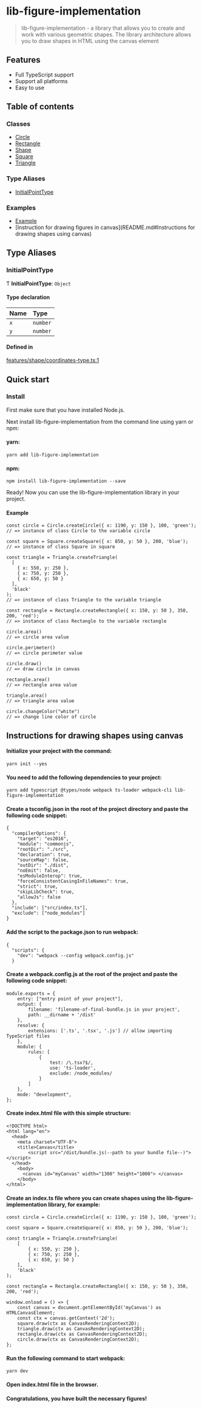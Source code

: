 # lib-figure-implementation

> lib-figure-implementation - a library that allows you to create and work with various geometric shapes.
> The library architecture allows you to draw shapes in HTML using the canvas element
>
## Features

- Full TypeScript support
- Support all platforms
- Easy to use

## Table of contents

### Classes

- [Circle](docs/classes/Circle.md)
- [Rectangle](docs/classes/Rectangle.md)
- [Shape](docs/classes/Shape.md)
- [Square](docs/classes/Square.md)
- [Triangle](docs/classes/Triangle.md)

### Type Aliases

- [InitialPointType](docs/modules.md#initialpointtype)

### Examples

- [Example](README.md#example)
- [Instruction for drawing figures in canvas](README.md#Instructions for drawing shapes using canvas)

## Type Aliases

### InitialPointType

Ƭ **InitialPointType**: `Object`

#### Type declaration

| Name | Type |
| :------ | :------ |
| `x` | `number` |
| `y` | `number` |

#### Defined in

[features/shape/coordinates-type.ts:1](https://github.com/antonnik15/figures-library/blob/6be00a5/src/features/shape/coordinates-type.ts#L1)

## Quick start

### Install

First make sure that you have installed Node.js.

Next install lib-figure-implementation from the command line using yarn or npm:

#### yarn:

```shell
yarn add lib-figure-implementation
```

#### npm:

```shell
npm install lib-figure-implementation --save
```

Ready! Now you can use the lib-figure-implementation library in your project.


#### Example
```TS
const circle = Circle.createCircle({ x: 1190, y: 150 }, 100, 'green');
// => instance of class Circle to the variable circle

const square = Square.createSquare({ x: 850, y: 50 }, 200, 'blue');
// => instance of class Square in square
 
const triangle = Triangle.createTriangle(
  [
    { x: 550, y: 250 },
    { x: 750, y: 250 },
    { x: 650, y: 50 }
  ],
  'black'
);
// => instance of class Triangle to the variable triangle

const rectangle = Rectangle.createRectangle({ x: 150, y: 50 }, 350, 200, 'red');
// => instance of class Rectangle to the variable rectangle

circle.area()
// => circle area value

circle.perimeter()
// => circle perimeter value

circle.draw()
// => draw circle in canvas

rectangle.area()
// => rectangle area value

triangle.area()
// => triangle area value

circle.changeColor("white")
// => change line color of circle
```

## Instructions for drawing shapes using canvas

#### Initialize your project with the command:

```shell
yarn init --yes
```

#### You need to add the following dependencies to your project:

```shell
yarn add typescript @types/node webpack ts-loader webpack-cli lib-figure-implementation 
```

#### Create a tsconfig.json in the root of the project directory and paste the following code snippet:

```
{
  "compilerOptions": {
    "target": "es2016",
    "module": "commonjs",
    "rootDir": "./src",
    "declaration": true,
    "sourceMap": false,
    "outDir": "./dist",
    "noEmit": false,
    "esModuleInterop": true,
    "forceConsistentCasingInFileNames": true,
    "strict": true, 
    "skipLibCheck": true,
    "allowJs": false
  },
  "include": ["src/index.ts"],
  "exclude": ["node_modules"]
}
```

#### Add the script to the package.json to run webpack:

```shell
{
  "scripts": {
    "dev": "webpack --config webpack.config.js"
  }
```

#### Create a webpack.config.js at the root of the project and paste the following code snippet:

```shell
module.exports = {
    entry: ["entry point of your project"],
    output: {
        filename: 'filename-of-final-bundle.js in your project',
        path: __dirname + '/dist'
    },
    resolve: {
        extensions: ['.ts', '.tsx', '.js'] // allow importing TypeScript files
    },
    module: {
        rules: [
            {
                test: /\.tsx?$/,
                use: 'ts-loader',
                exclude: /node_modules/
            }
        ]
    },
    mode: "development",
};
```

#### Create index.html file with this simple structure:

```shell
<!DOCTYPE html>
<html lang="en">
  <head>
    <meta charset="UTF-8">
    <title>Canvas</title>
        <script src="/dist/bundle.js(--path to your bundle file--)"></script>
  </head>
    <body>
      <canvas id="myCanvas" width="1300" height="1000"> </canvas>
    </body>
</html>
```

#### Create an index.ts file where you can create shapes using the lib-figure-implementation library, for example:

```shell
const circle = Circle.createCircle({ x: 1190, y: 150 }, 100, 'green');

const square = Square.createSquare({ x: 850, y: 50 }, 200, 'blue');

const triangle = Triangle.createTriangle(
    [
        { x: 550, y: 250 },
        { x: 750, y: 250 },
        { x: 650, y: 50 }
    ],
    'black'
);

const rectangle = Rectangle.createRectangle({ x: 150, y: 50 }, 350, 200, 'red');

window.onload = () => {
    const canvas = document.getElementById('myCanvas') as HTMLCanvasElement;
    const ctx = canvas.getContext('2d');
    square.draw(ctx as CanvasRenderingContext2D);
    triangle.draw(ctx as CanvasRenderingContext2D);
    rectangle.draw(ctx as CanvasRenderingContext2D);
    circle.draw(ctx as CanvasRenderingContext2D);
};
```

#### Run the following command to start webpack:

```shell
yarn dev 
```

#### Open index.html file in the browser. 
#### Congratulations, you have built the necessary figures!









